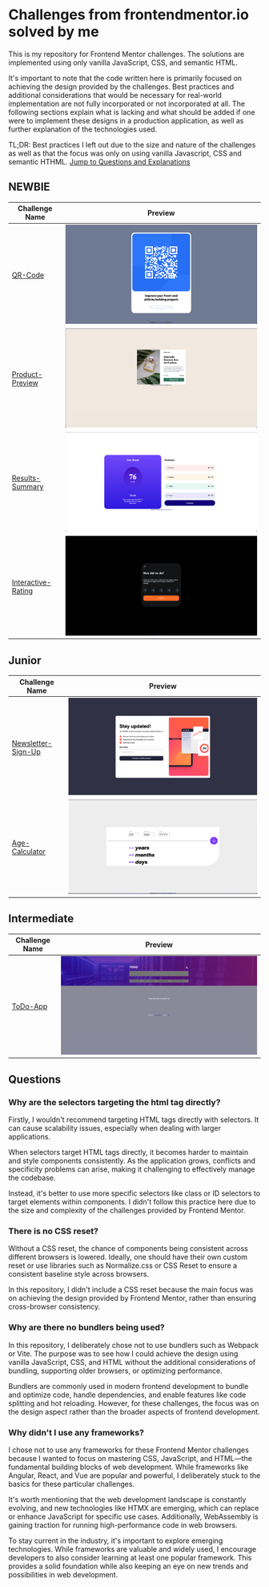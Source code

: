 # Challenges from frontendmentor.io solved by me

This is my repository for Frontend Mentor challenges. The solutions are
implemented using only vanilla JavaScript, CSS, and semantic HTML.

It's important to note that the code written here is primarily focused on
achieving the design provided by the challenges. Best practices and additional considerations that would be necessary for real-world implementation are not fully incorporated or not incorporated at all. The following sections explain what is lacking and what should be added if one were to implement these designs in a production application, as well as further explanation of the technologies used.

TL;DR: Best practices I left out due to the size and nature of the
challenges as well as that the focus was only on using vanilla Javascript, CSS and semantic HTHML. [Jump to Questions and Explanations](#questions)

## NEWBIE

| Challenge Name                                                                             | Preview                                                              |
| ------------------------------------------------------------------------------------------ | -------------------------------------------------------------------- |
| [QR-Code](https://ud39.github.io/frontend-mentor/qr-code-component/)                       | ![qr-code-component preview](preview-images/qr-code.png)             |
| [Product-Preview](https://ud39.github.io/frontend-mentor/product-preview-card-component/)  | ![product-preview preview](preview-images/product-preview.png)       |
| [Results-Summary](https://ud39.github.io/frontend-mentor/results-summary-component/)       | ![results-summary preview](preview-images/results-summary.png)       |
| [Interactive-Rating](https://ud39.github.io/frontend-mentor/interactive-rating-component/) | ![interactive-rating preview](preview-images/interactive-rating.png) |

## Junior

| Challenge Name                                                           | Preview                                                              |
| ------------------------------------------------------------------------ | -------------------------------------------------------------------- |
| [Newsletter-Sign-Up](https://ud39.github.io/frontend-mentor/newsletter/) | ![newsletter-sign-up preview](preview-images/newsletter-sign-up.png) |
| [Age-Calculator](https://ud39.github.io/frontend-mentor/age-calculator/) | ![age-calculator preview](previeW-images/age-calculator.png)         |

## Intermediate

| Challenge Name                                           | Preview                                  |
| -------------------------------------------------------- | ---------------------------------------- |
| [ToDo-App](https://ud39.github.io/frontend-mentor/todo/) | ![todo preview](preview-images/todo.png) |

## Questions

### Why are the selectors targeting the html tag directly?

Firstly, I wouldn't recommend targeting HTML tags directly with selectors. It
can cause scalability issues, especially when dealing with larger applications.

When selectors target HTML tags directly, it becomes harder to maintain and
style components consistently. As the application grows, conflicts and
specificity problems can arise, making it challenging to effectively manage the codebase.

Instead, it's better to use more specific selectors like class or ID selectors to target elements within components. I didn't follow this practice here due to the size and complexity of the challenges provided by Frontend Mentor.

### There is no CSS reset?

Without a CSS reset, the chance of components being consistent across different browsers is lowered. Ideally, one should have their own custom reset or use libraries such as Normalize.css or CSS Reset to ensure a consistent baseline style across browsers.

In this repository, I didn't include a CSS reset because the main focus was on achieving the design provided by Frontend Mentor, rather than ensuring
cross-browser consistency.

### Why are there no bundlers being used?

In this repository, I deliberately chose not to use bundlers such as Webpack or Vite. The purpose was to see how I could achieve the design using vanilla
JavaScript, CSS, and HTML without the additional considerations of bundling,
supporting older browsers, or optimizing performance.

Bundlers are commonly used in modern frontend development to bundle and
optimize code, handle dependencies, and enable features like code splitting and hot reloading. However, for these challenges, the focus was on
the design aspect rather than the broader aspects of frontend development.

### Why didn't I use any frameworks?

I chose not to use any frameworks for these Frontend Mentor challenges because I wanted to focus on mastering CSS, JavaScript, and HTML—the fundamental building blocks of web development. While frameworks like Angular, React, and Vue are popular and powerful, I deliberately stuck to the basics for these particular challenges.

It's worth mentioning that the web development landscape is constantly
evolving, and new technologies like HTMX are emerging, which can replace or
enhance JavaScript for specific use cases. Additionally, WebAssembly is gaining traction for running high-performance code in web browsers.

To stay current in the industry, it's important to explore emerging
technologies. While frameworks are valuable and widely used, I encourage
developers to also consider learning at least one popular framework. This
provides a solid foundation while also keeping an eye on new trends and
possibilities in web development.
